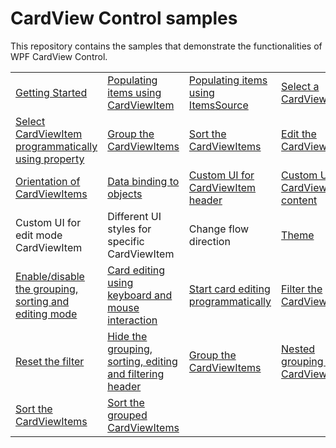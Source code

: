 # CardView Control samples

This repository contains the samples that demonstrate the functionalities of WPF CardView Control.

<table>
 <tr>
  <td><a href="Samples/Getting-Started">Getting Started</a></td>  
  <td><a href="Samples/Getting-Started">Populating items using CardViewItem</a></td>
  <td><a href="Samples/PopulateItems">Populating items using ItemsSource</a></td>
  <td><a href="Samples/Getting-Started">Select a CardViewItem</a></td>
  </tr>
  <tr>
  <td><a href="Samples/Getting-Started">Select CardViewItem programmatically using property</a></td>
  <td><a href="Samples/Editing">Group the CardViewItems</a></td>
  <td><a href="Samples/Editing">Sort the CardViewItems</a></td>
  <td><a href="Samples/Editing"</a>Edit the CardViewItems</td>
  </tr>
  <tr>
  <td><a href="Samples/Editing">Orientation of CardViewItems</a></td>
  <td><a href="Samples/Editing">Data binding to objects</a></td>
  <td><a href="Samples/CustomUI">Custom UI for CardViewItem header</a></td>
  <td><a href="Samples/CustomUI"</a>Custom UI for CardViewItem content</td>
  </tr>
 <tr>  
  <td><a href="Samples/CustomUI"></a>Custom UI for edit mode CardViewItem</td>
  <td><a href="Samples/Specific-CustomUI"></a>Different UI styles for specific CardViewItem</td>
  <td><a href="Samples/Editing"></a>Change flow direction</td>
  <td><a href="Samples/Themes"</a>Theme</td>
 </tr>
 <tr>  
  <td><a href="Samples/Editing">Enable/disable the grouping, sorting and editing mode</a></td>
  <td><a href="Samples/Editing">Card editing using keyboard and mouse interaction</a></td>
  <td><a href="Samples/CardView-EditMode">Start card editing programmatically</a></td>
  <td><a href="Samples/Editing"</a>Filter the CardViewItems</td>
 </tr>
 <tr>  
  <td><a href="Samples/Editing">Reset the filter</a></td>
  <td><a href="Samples/Editing">Hide the grouping, sorting, editing and filtering header</a></td>
  <td><a href="Samples/Editing">Group the CardViewItems</a></td>
  <td><a href="Samples/Editing"</a>Nested grouping of CardViewItems</td>
 </tr>
 <tr>  
  <td><a href="Samples/Editing">Sort the CardViewItems</a></td>
  <td><a href="Samples/Editing">Sort the grouped CardViewItems</a></td>
 </tr>
</table>